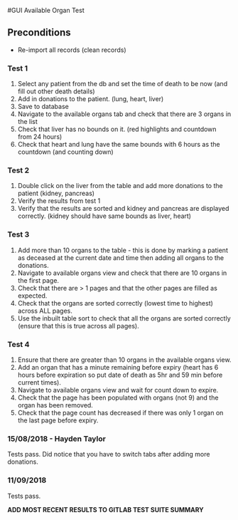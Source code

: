 #GUI Available Organ Test

## Preconditions
- Re-import all records (clean records)

### Test 1
1. Select any patient from the db and set the time of death to be now (and fill out other death details)
2. Add in donations to the patient. (lung, heart, liver)
3. Save to database
4. Navigate to the available organs tab and check that there are 3 organs in the list
5. Check that liver has no bounds on it. (red highlights and countdown from 24 hours)
6. Check that heart and lung have the same bounds with 6 hours as the countdown (and counting down)
    
### Test 2
1. Double click on the liver from the table and add more donations to the patient (kidney, pancreas)
2. Verify the results from test 1
3. Verify that the results are sorted
 and kidney and pancreas are displayed correctly. (kidney should have same bounds as liver, heart)
 
 
### Test 3
1. Add more than 10 organs to the table - this is done by marking a patient as deceased at the current date and time
then adding all organs to the donations.
2. Navigate to available organs view and check that there are 10 organs in the first page.
3. Check that there are > 1 pages and that the other pages are filled as expected.
4. Check that the organs are sorted correctly (lowest time to highest) across ALL pages.
5. Use the inbuilt table sort to check that all the organs are sorted correctly (ensure that this is true across all pages).

### Test 4
1. Ensure that there are greater than 10 organs in the available organs view.
2. Add an organ that has a minute remaining before expiry (heart has 6 hours before expiration so put date of death as 5hr and 59 min before current times).
3. Navigate to available organs view and wait for count down to expire.
4. Check that the page has been populated with organs (not 9) and the organ has been removed.
5. Check that the page count has decreased if there was only 1 organ on the last page before expiry.


### 15/08/2018 - Hayden Taylor

Tests pass.
Did notice that you have to switch tabs after adding more donations.

### 11/09/2018
Tests pass.

**ADD MOST RECENT RESULTS TO GITLAB TEST SUITE SUMMARY**
